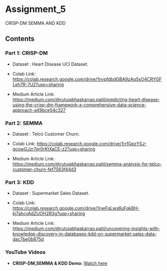 # Assignment_5

CRISP-DM SEMMA AND KDD 

## Contents

### Part 1: CRISP-DM
- Dataset : Heart Disease UCI Dataset.

- Colab Link: https://colab.research.google.com/drive/1nvpfdbdGBA9zAq5sO4CRYGFLeh7R-7U2?usp=sharing

- Medium Article Link: https://medium.com/@rutujabhaskarrao.patil/predicting-heart-disease-using-the-crisp-dm-framework-a-comprehensive-data-science-approach-a49bce54c327

### Part 2: SEMMA
- Dataset : Telco Customer Churn.

- Colab Link: https://colab.research.google.com/drive/1rrfGezYSJ-qcowGJzr7qr0rKtXaCE-z2?usp=sharing
  
- Medium Article Link: https://medium.com/@rutujabhaskarrao.patil/semma-analysis-for-telco-customer-churn-fef7563f44d3
    
 ### Part 3: KDD
- Dataset : Supermarket Sales Dataset.

- Colab Link: https://colab.research.google.com/drive/1nwFqLws6uFqkBH-kj7ahcyAdZUOH2R3g?usp=sharing

- Medium Article Link: https://medium.com/@rutujabhaskarrao.patil/uncovering-insights-with-knowledge-discovery-in-databases-kdd-on-supermarket-sales-data-dac7be0b875d

 ### YouTube Videos
- **CRISP-DM,SEMMA & KDD Demo:** [Watch here](https://youtu.be/OKeiETt0dFU)
